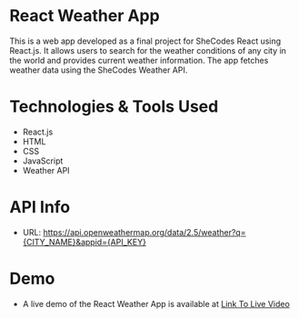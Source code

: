 # React Weather App
This is a web app developed as a final project for SheCodes React using React.js. It allows users to search for the weather conditions of any city in the world and provides current weather information. The app fetches weather data using the SheCodes Weather API.

# Technologies & Tools Used
- React.js
- HTML
- CSS
- JavaScript
- Weather API

# API Info
- URL: https://api.openweathermap.org/data/2.5/weather?q={CITY_NAME}&appid={API_KEY}

# Demo
- A live demo of the React Weather App is available at <a href="https://weather-app-git-main-ashish-kumar-guptas-projects-7b722686.vercel.app/">Link To Live Video </a>
